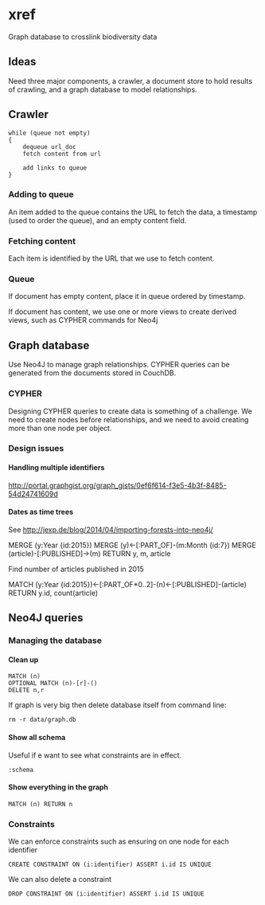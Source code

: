 # xref
Graph database to crosslink biodiversity data

## Ideas

Need three major components, a crawler, a document store to hold results of crawling, and a graph database to model relationships.

## Crawler

```
while (queue not empty)
{
	dequeue url_doc
	fetch content from url

	add links to queue
}
```

### Adding to queue
An item added to the queue contains the URL to fetch the data, a timestamp (used to order the queue), and an empty content field.

### Fetching content
Each item is identified by the URL that we use to fetch content.

### Queue
If document has empty content, place it in queue ordered by timestamp.

If document has content, we use one or more views to create derived views, such as CYPHER commands for Neo4j


## Graph database

Use Neo4J to manage graph relationships. CYPHER queries can be generated from the documents stored in CouchDB. 

### CYPHER
Designing CYPHER queries to create data is something of a challenge. We need to create nodes before relationships, and we need to avoid creating more than one node per object.

### Design issues

#### Handling multiple identifiers

http://portal.graphgist.org/graph_gists/0ef6f614-f3e5-4b3f-8485-54d24741609d

#### Dates as time trees

See http://jexp.de/blog/2014/04/importing-forests-into-neo4j/

MERGE (y:Year {id:2015})
MERGE (y)<-[:PART_OF]-(m:Month {id:7})
MERGE (article)-[:PUBLISHED]->(m)
RETURN y, m, article

Find number of articles published in 2015

MATCH (y:Year {id:2015})<-[:PART_OF*0..2]-(n)<-[:PUBLISHED]-(article)
RETURN y.id, count(article)



## Neo4J queries

### Managing the database

#### Clean up

```
MATCH (n)
OPTIONAL MATCH (n)-[r]-()
DELETE n,r
```

If graph is very big then delete database itself from command line:

```
rm -r data/graph.db
```

#### Show all schema

Useful if e want to see what constraints are in effect.

```
:schema
```


#### Show everything in the graph

```
MATCH (n) RETURN n
```

### Constraints

We can enforce constraints such as ensuring on one node for each identifier

```
CREATE CONSTRAINT ON (i:identifier) ASSERT i.id IS UNIQUE
```

We can also delete a constraint

```
DROP CONSTRAINT ON (i:identifier) ASSERT i.id IS UNIQUE
```
